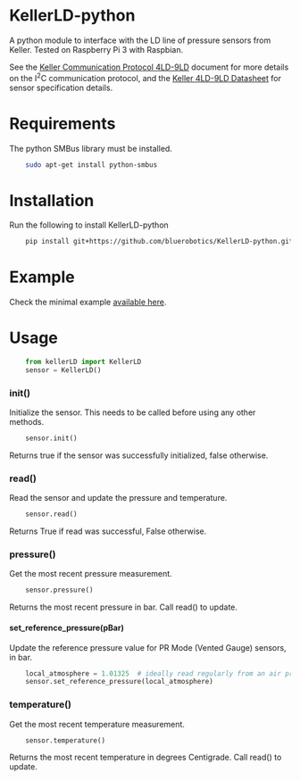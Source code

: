 # KellerLD-python

A python module to interface with the LD line of pressure sensors from Keller. Tested on Raspberry Pi 3 with Raspbian.

See the [Keller Communication Protocol 4LD-9LD](http://www.keller-druck2.ch/swupdate/InstallerD-LineAddressManager/manual/Communication_Protocol_4LD-9LD_en.pdf) document for more details on the I<sup>2</sup>C communication protocol, and the [Keller 4LD-9LD Datasheet](https://download.keller-druck.com/api/download/2LfcGMzMbeHdjFbyUd5DWA/en/latest) for sensor specification details.

# Requirements

The python SMBus library must be installed.

```sh
	sudo apt-get install python-smbus
```

# Installation
Run the following to install KellerLD-python

```sh
	pip install git+https://github.com/bluerobotics/KellerLD-python.git@master
```

# Example

Check the minimal example [available here](https://github.com/bluerobotics/KellerLD-python/blob/master/example.py).

# Usage

```py
    from kellerLD import KellerLD
    sensor = KellerLD()
```

### init()

Initialize the sensor. This needs to be called before using any other methods.

```py
    sensor.init()
```

Returns true if the sensor was successfully initialized, false otherwise.

### read()

Read the sensor and update the pressure and temperature.

```py
    sensor.read()
```

Returns True if read was successful, False otherwise.

### pressure()

Get the most recent pressure measurement.

```py
	sensor.pressure()
```

Returns the most recent pressure in bar. Call read() to update.

#### set_reference_pressure(pBar)

Update the reference pressure value for PR Mode (Vented Gauge) sensors, in bar.

```py
    local_atmosphere = 1.01325  # ideally read regularly from an air pressure sensor
    sensor.set_reference_pressure(local_atmosphere)
```

### temperature()

Get the most recent temperature measurement.

```py
	sensor.temperature()
```

Returns the most recent temperature in degrees Centigrade. Call read() to update.